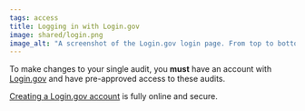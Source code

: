 ```yaml
---
tags: access
title: Logging in with Login.gov
image: shared/login.png
image_alt: "A screenshot of the Login.gov login page. From top to bottom: an email address input, a password input, a 'Sign in' button, and a 'Create an Account' button."
---
```


To make changes to your single audit, you **must** have an account with [Login.gov](http://login.gov) and have pre-approved access to these audits.

[Creating a Login.gov account](https://login.gov/create-an-account/) is fully online and secure.
